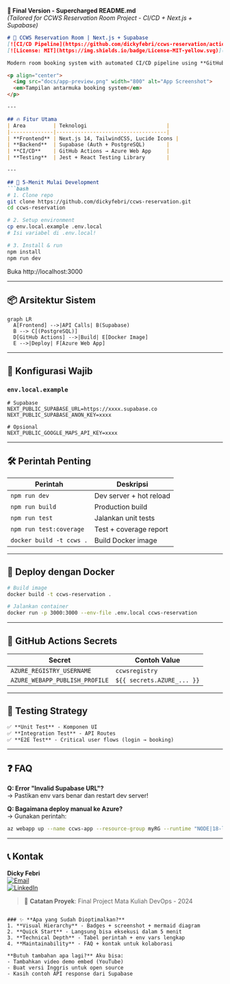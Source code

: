 **🚀 Final Version - Supercharged README.md**  
*(Tailored for CCWS Reservation Room Project - CI/CD + Next.js + Supabase)*  

```markdown
# 🏨 CCWS Reservation Room | Next.js + Supabase  
[![CI/CD Pipeline](https://github.com/dickyfebri/ccws-reservation/actions/workflows/ci-cd.yml/badge.svg)](https://github.com/dickyfebri/ccws-reservation/actions) 
[![License: MIT](https://img.shields.io/badge/License-MIT-yellow.svg)](LICENSE)  

Modern room booking system with automated CI/CD pipeline using **GitHub Actions** → **Azure Web App (Docker)**.  

<p align="center">
  <img src="docs/app-preview.png" width="800" alt="App Screenshot">  
  <em>Tampilan antarmuka booking system</em>  
</p>

---

## 🔥 Fitur Utama  
| Area         | Teknologi                          |
|--------------|------------------------------------|
| **Frontend** | Next.js 14, TailwindCSS, Lucide Icons |
| **Backend**  | Supabase (Auth + PostgreSQL)       |
| **CI/CD**    | GitHub Actions → Azure Web App     |
| **Testing**  | Jest + React Testing Library       |

---

## 🚀 5-Menit Mulai Development  
```bash
# 1. Clone repo
git clone https://github.com/dickyfebri/ccws-reservation.git
cd ccws-reservation

# 2. Setup environment  
cp env.local.example .env.local
# Isi variabel di .env.local!

# 3. Install & run
npm install
npm run dev
```
Buka http://localhost:3000  

---

## 📦 Arsitektur Sistem  
```mermaid
graph LR
  A[Frontend] -->|API Calls| B(Supabase)
  B --> C[(PostgreSQL)]
  D[GitHub Actions] -->|Build| E[Docker Image]
  E -->|Deploy| F[Azure Web App]
```

---

## 🔧 Konfigurasi Wajib  
### `env.local.example`  
```env
# Supabase  
NEXT_PUBLIC_SUPABASE_URL=https://xxxx.supabase.co  
NEXT_PUBLIC_SUPABASE_ANON_KEY=xxxx  

# Opsional  
NEXT_PUBLIC_GOOGLE_MAPS_API_KEY=xxxx  
```

---

## 🛠️ Perintah Penting  
| Perintah               | Deskripsi                          |
|------------------------|------------------------------------|
| `npm run dev`          | Dev server + hot reload            |
| `npm run build`        | Production build                   |
| `npm run test`         | Jalankan unit tests                |
| `npm run test:coverage`| Test + coverage report             |
| `docker build -t ccws .`| Build Docker image                |

---

## 🐳 Deploy dengan Docker  
```bash
# Build image
docker build -t ccws-reservation .

# Jalankan container  
docker run -p 3000:3000 --env-file .env.local ccws-reservation
```

---

## 🔐 GitHub Actions Secrets  
| Secret                        | Contoh Value                     |
|-------------------------------|----------------------------------|
| `AZURE_REGISTRY_USERNAME`     | `ccwsregistry`                   |
| `AZURE_WEBAPP_PUBLISH_PROFILE`| `${{ secrets.AZURE_... }}`       |

---

## 🧪 Testing Strategy  
```markdown
✅ **Unit Test** - Komponen UI  
✅ **Integration Test** - API Routes  
✅ **E2E Test** - Critical user flows (login → booking)  
```

---

## ❓ FAQ  
**Q: Error "Invalid Supabase URL"?**  
→ Pastikan env vars benar dan restart dev server!  

**Q: Bagaimana deploy manual ke Azure?**  
→ Gunakan perintah:  
```bash
az webapp up --name ccws-app --resource-group myRG --runtime "NODE|18-lts"
```

---

## 📞 Kontak  
**Dicky Febri**  
[![Email](https://img.shields.io/badge/Email-dicky@example.com-blue)](mailto:dicky@example.com)  
[![LinkedIn](https://img.shields.io/badge/LinkedIn-DickyFebri-blue)](https://linkedin.com/in/dickyfebri)  

> 📌 **Catatan Proyek**: Final Project Mata Kuliah DevOps - 2024  
```

### ✨ **Apa yang Sudah Dioptimalkan?**  
1. **Visual Hierarchy** - Badges + screenshot + mermaid diagram  
2. **Quick Start** - Langsung bisa eksekusi dalam 5 menit  
3. **Technical Depth** - Tabel perintah + env vars lengkap  
4. **Maintainability** - FAQ + kontak untuk kolaborasi  

**Butuh tambahan apa lagi?** Aku bisa:  
- Tambahkan video demo embed (YouTube)  
- Buat versi Inggris untuk open source  
- Kasih contoh API response dari Supabase
